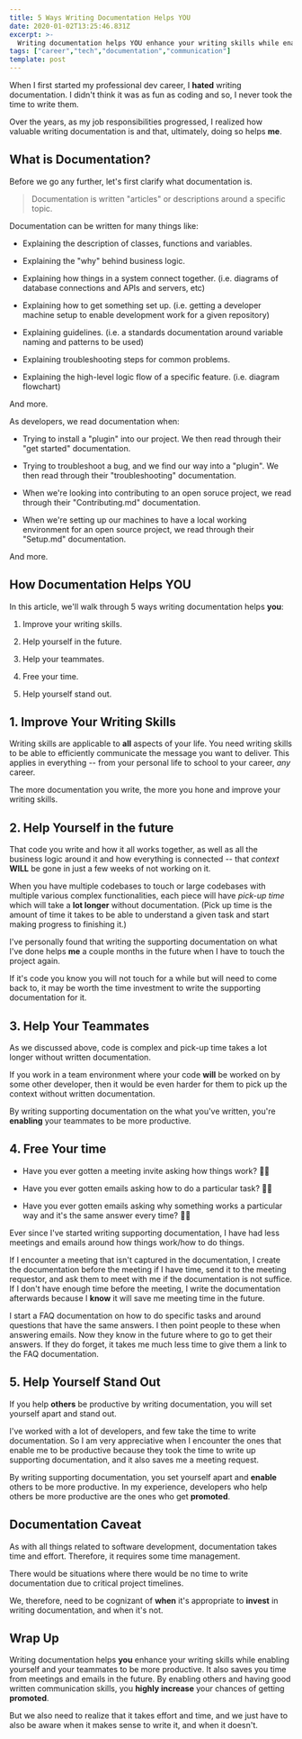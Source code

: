 ```yaml
---
title: 5 Ways Writing Documentation Helps YOU
date: 2020-01-02T13:25:46.831Z
excerpt: >-
  Writing documentation helps YOU enhance your writing skills while enabling yourself and your teammates to be more productive. It also saves you time from meetings and emails in the future. By enabling others and having good written communication skills, you highly increase your chances of getting promoted.
tags: ["career","tech","documentation","communication"]
template: post
---
```


When I first started my professional dev career, I **hated** writing documentation. I didn't think it was as fun as coding and so, I never took the time to write them.

Over the years, as my job responsibilities progressed, I realized how valuable writing documentation is and that, ultimately, doing so helps **me**.

## What is Documentation?

Before we go any further, let's first clarify what documentation is.

> Documentation is written "articles" or descriptions around a specific topic.

Documentation can be written for many things like:

* Explaining the description of classes, functions and variables.

* Explaining the "why" behind business logic.

* Explaining how things in a system connect together. (i.e. diagrams of database connections and APIs and servers, etc)

* Explaining how to get something set up. (i.e. getting a developer machine setup to enable development work for a given repository)

* Explaining guidelines. (i.e. a standards documentation around variable naming and patterns to be used)

* Explaining troubleshooting steps for common problems.

* Explaining the high-level logic flow of a specific feature. (i.e. diagram flowchart)

And more.

As developers, we read documentation when:

* Trying to install a "plugin" into our project. We then read through their "get started" documentation.

* Trying to troubleshoot a bug, and we find our way into a "plugin". We then read through their "troubleshooting" documentation.

* When we're looking into contributing to an open soruce project, we read through their "Contributing.md" documentation.

* When we're setting up our machines to have a local working environment for an open source project, we read through their "Setup.md" documentation.

And more.

## How Documentation Helps YOU

In this article, we'll walk through 5 ways writing documentation helps **you**:

1. Improve your writing skills.

1. Help yourself in the future.

1. Help your teammates.

1. Free your time.

1. Help yourself stand out.

## 1. Improve Your Writing Skills

Writing skills are applicable to **all** aspects of your life. You need writing skills to be able to efficiently communicate  the message you want to deliver. This applies in everything -- from your personal life to school to your career, *any* career.

The more documentation you write, the more you hone and improve your writing skills.

## 2. Help Yourself in the future
That code you write and how it all works together, as well as all the business logic around it and how everything is connected -- that *context* **WILL** be gone in just a few weeks of not working on it.

When you have multiple codebases to touch or large codebases with multiple various complex functionalities, each piece will have *pick-up time* which will take a **lot longer** without documentation. (Pick up time is the amount of time it takes to be able to understand a given task and start making progress to finishing it.)

I've personally found that writing the supporting documentation on what I've done helps **me** a couple months in the future when I have to touch the project again.

If it's code you know you will not touch for a while but will need to come back to, it may be worth the time investment to write the supporting documentation for it.

## 3. Help Your Teammates

As we discussed above, code is complex and pick-up time takes a lot longer without written documentation.

If you work in a team environment where your code **will** be worked on by some other developer, then it would be even harder for them to pick up the context without written documentation.

By writing supporting documentation on the what you've written, you're **enabling** your teammates to be more productive.

## 4. Free Your time

* Have you ever gotten a meeting invite asking how things work? 🙋‍♀️

* Have you ever gotten emails asking how to do a particular task? 🙋‍♀️

* Have you ever gotten emails asking why something works a particular way and it's the same answer every time? 🙋‍♀️

Ever since I've started writing supporting documentation, I have had less meetings and emails around how things work/how to do things.

If I encounter a meeting that isn't captured in the documentation, I create the documentation before the meeting if I have time, send it to the meeting requestor, and ask them to meet with me if the documentation is not suffice. If I don't have enough time before the meeting, I write the documentation afterwards because I **know** it will save me meeting time in the future.

I start a FAQ documentation on how to do specific tasks and around questions that have the same answers. I then point people to these when answering emails. Now they know in the future where to go to get their answers. If they do forget, it takes me much less time to give them a link to the FAQ documentation.

## 5. Help Yourself Stand Out

If you help **others** be productive by writing documentation, you will set yourself apart and stand out. 

I've worked with a lot of developers, and few take the time to write documentation. So I am very appreciative when I encounter the ones that enable me to be productive because they took the time to write up supporting documentation, and it also saves me a meeting request.

By writing supporting documentation, you set yourself apart and **enable** others to be more productive. In my experience, developers who help others be more productive are the ones who get **promoted**. 

## Documentation Caveat

As with all things related to software development, documentation takes time and effort. Therefore, it requires some time management. 

There would be situations where there would be no time to write documentation due to critical project timelines.

We, therefore, need to be cognizant of **when** it's appropriate to **invest** in writing documentation, and when it's not.

## Wrap Up

Writing documentation helps **you** enhance your writing skills while enabling yourself and your teammates to be more productive. It also saves you time from meetings and emails in the future. By enabling others and having good written communication skills, you **highly increase** your chances of getting **promoted**.

But we also need to realize that it takes effort and time, and we just have to also be aware when it makes sense to write it, and when it doesn't.